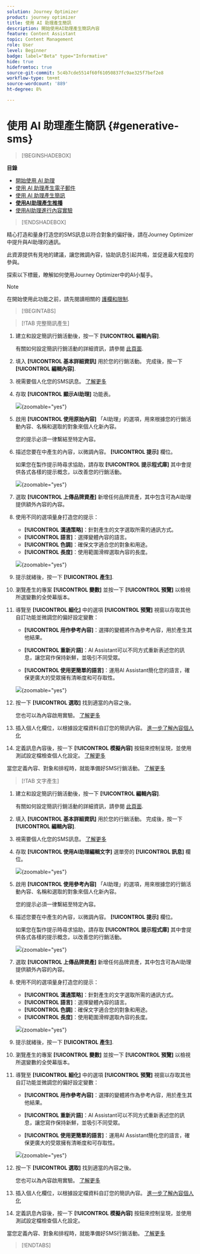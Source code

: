 ```yaml
---
solution: Journey Optimizer
product: journey optimizer
title: 使用 AI 助理產生簡訊
description: 開始使用AI助理產生簡訊內容
feature: Content Assistant
topic: Content Management
role: User
level: Beginner
badge: label="Beta" type="Informative"
hide: true
hidefromtoc: true
source-git-commit: 5c4b7cde5514f60f61050837fc9ae325f7bef2e8
workflow-type: tm+mt
source-wordcount: '889'
ht-degree: 8%

---
```


# 使用 AI 助理產生簡訊 {#generative-sms}

>[!BEGINSHADEBOX]

**目錄**

* [開始使用 AI 助理](gs-generative.md)
* [使用 AI 助理產生電子郵件](generative-email.md)
* [使用 AI 助理產生簡訊](generative-sms.md)
* **[使用AI助理產生推播](generative-push.md)**
* [使用AI助理進行內容實驗](generative-experimentation.md)

>[!ENDSHADEBOX]

精心打造和量身打造您的SMS訊息以符合對象的偏好後，請在Journey Optimizer中提升與AI助理的通訊。

此資源提供有見地的建議，讓您微調內容，協助訊息引起共鳴，並促進最大程度的參與。

探索以下標籤，瞭解如何使用Journey Optimizer中的AI小幫手。

>[!NOTE]
>
>在開始使用此功能之前，請先閱讀相關的 [護欄和限制](gs-generative.md#generative-guardrails).

>[!BEGINTABS]

>[!TAB 完整簡訊產生]

1. 建立和設定簡訊行銷活動後，按一下 **[!UICONTROL 編輯內容]**.

   有關如何設定簡訊行銷活動的詳細資訊，請參閱 [此頁面](../sms/create-sms.md).

1. 填入 **[!UICONTROL 基本詳細資訊]** 用於您的行銷活動。 完成後，按一下 **[!UICONTROL 編輯內容]**.

1. 視需要個人化您的SMS訊息。 [了解更多](../sms/create-sms.md)

1. 存取 **[!UICONTROL 顯示AI助理]** 功能表。

   ![](assets/sms-genai-1.png){zoomable=&quot;yes&quot;}

1. 啟用 **[!UICONTROL 使用原始內容]** 「AI助理」的選項，用來根據您的行銷活動內容、名稱和選取的對象來個人化新內容。

   您的提示必須一律繫結至特定內容。

1. 描述您要在中產生的內容，以微調內容。 **[!UICONTROL 提示]** 欄位。

   如果您在製作提示時尋求協助，請存取 **[!UICONTROL 提示程式庫]** 其中會提供各式各樣的提示概念，以改善您的行銷活動。

   ![](assets/sms-genai-2.png){zoomable=&quot;yes&quot;}

1. 選取 **[!UICONTROL 上傳品牌資產]** 新增任何品牌資產，其中包含可為AI助理提供額外內容的內容。

1. 使用不同的選項量身打造您的提示：

   * **[!UICONTROL 溝通策略]**：針對產生的文字選取所需的通訊方式。
   * **[!UICONTROL 語言]**：選擇變體內容的語言。
   * **[!UICONTROL 色調]**：確保文字適合您的對象和用途。
   * **[!UICONTROL 長度]**：使用範圍滑桿選取內容的長度。

   ![](assets/sms-genai-3.png){zoomable=&quot;yes&quot;}

1. 提示就緒後，按一下 **[!UICONTROL 產生]**.

1. 瀏覽產生的專案 **[!UICONTROL 變數]** 並按一下 **[!UICONTROL 預覽]** 以檢視所選變數的全熒幕版本。

1. 導覽至 **[!UICONTROL 細化]** 中的選項 **[!UICONTROL 預覽]** 視窗以存取其他自訂功能並微調您的偏好設定變數：

   * **[!UICONTROL 用作參考內容]**：選擇的變體將作為參考內容，用於產生其他結果。

   * **[!UICONTROL 重新片語]**：AI Assistant可以不同方式重新表述您的訊息，讓您寫作保持新鮮，並吸引不同受眾。

   * **[!UICONTROL 使用更簡單的語言]**：運用AI Assistant簡化您的語言，確保更廣大的受眾擁有清晰度和可存取性。

   ![](assets/sms-genai-4.png){zoomable=&quot;yes&quot;}

1. 按一下 **[!UICONTROL 選取]** 找到適當的內容之後。

   您也可以為內容啟用實驗。 [了解更多](generative-experimentation.md)

1. 插入個人化欄位，以根據設定檔資料自訂您的簡訊內容。 [進一步了解內容個人化](../personalization/personalize.md)

1. 定義訊息內容後，按一下 **[!UICONTROL 模擬內容]** 按鈕來控制呈現，並使用測試設定檔檢查個人化設定。 [了解更多](../personalization/personalize.md)

當您定義內容、對象和排程時，就能準備好SMS行銷活動。 [了解更多](../campaigns/review-activate-campaign.md)

>[!TAB 文字產生]

1. 建立和設定簡訊行銷活動後，按一下 **[!UICONTROL 編輯內容]**.

   有關如何設定簡訊行銷活動的詳細資訊，請參閱 [此頁面](../sms/create-sms.md).

1. 填入 **[!UICONTROL 基本詳細資訊]** 用於您的行銷活動。 完成後，按一下 **[!UICONTROL 編輯內容]**.

1. 視需要個人化您的SMS訊息。 [了解更多](../sms/create-sms.md)

1. 存取 **[!UICONTROL 使用AI助理編輯文字]** 選單旁的 **[!UICONTROL 訊息]** 欄位。

   ![](assets/sms-text-genai-1.png){zoomable=&quot;yes&quot;}

1. 啟用 **[!UICONTROL 使用參考內容]** 「AI助理」的選項，用來根據您的行銷活動內容、名稱和選取的對象來個人化新內容。

   您的提示必須一律繫結至特定內容。

1. 描述您要在中產生的內容，以微調內容。 **[!UICONTROL 提示]** 欄位。

   如果您在製作提示時尋求協助，請存取 **[!UICONTROL 提示程式庫]** 其中會提供各式各樣的提示概念，以改善您的行銷活動。

   ![](assets/sms-text-genai-1.png){zoomable=&quot;yes&quot;}

1. 選取 **[!UICONTROL 上傳品牌資產]** 新增任何品牌資產，其中包含可為AI助理提供額外內容的內容。

1. 使用不同的選項量身打造您的提示：

   * **[!UICONTROL 溝通策略]**：針對產生的文字選取所需的通訊方式。
   * **[!UICONTROL 語言]**：選擇變體內容的語言。
   * **[!UICONTROL 色調]**：確保文字適合您的對象和用途。
   * **[!UICONTROL 長度]**：使用範圍滑桿選取內容的長度。

   ![](assets/sms-text-genai-3.png){zoomable=&quot;yes&quot;}

1. 提示就緒後，按一下 **[!UICONTROL 產生]**.

1. 瀏覽產生的專案 **[!UICONTROL 變數]** 並按一下 **[!UICONTROL 預覽]** 以檢視所選變數的全熒幕版本。

1. 導覽至 **[!UICONTROL 細化]** 中的選項 **[!UICONTROL 預覽]** 視窗以存取其他自訂功能並微調您的偏好設定變數：

   * **[!UICONTROL 用作參考內容]**：選擇的變體將作為參考內容，用於產生其他結果。

   * **[!UICONTROL 重新片語]**：AI Assistant可以不同方式重新表述您的訊息，讓您寫作保持新鮮，並吸引不同受眾。

   * **[!UICONTROL 使用更簡單的語言]**：運用AI Assistant簡化您的語言，確保更廣大的受眾擁有清晰度和可存取性。

   ![](assets/sms-text-genai-4.png){zoomable=&quot;yes&quot;}

1. 按一下 **[!UICONTROL 選取]** 找到適當的內容之後。

   您也可以為內容啟用實驗。 [了解更多](generative-experimentation.md)

1. 插入個人化欄位，以根據設定檔資料自訂您的簡訊內容。 [進一步了解內容個人化](../personalization/personalize.md)

1. 定義訊息內容後，按一下 **[!UICONTROL 模擬內容]** 按鈕來控制呈現，並使用測試設定檔檢查個人化設定。

當您定義內容、對象和排程時，就能準備好SMS行銷活動。 [了解更多](../campaigns/review-activate-campaign.md)

>[!ENDTABS]
